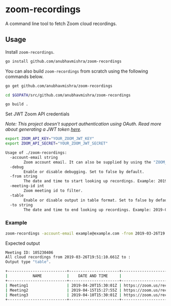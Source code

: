 # zoom-recordings

A command line tool to fetch Zoom cloud recordings.

## Usage

Install `zoom-recordings`.

```bash
go install github.com/anubhavmishra/zoom-recordings
```

You can also build `zoom-recordings` from scratch using the following
commands below.

```bash
go get github.com/anubhavmishra/zoom-recordings
```

```bash
cd $GOPATH/src/github.com/anubhavmishra/zoom-recordings
```

```bash
go build .
```

Set JWT Zoom API credentials

*Note: This project doesn't support authentication using OAuth. Read more about*
*generating a JWT token [here](https://marketplace.zoom.us/docs/guides/authorization/jwt/generating-jwt).*

```bash
export ZOOM_API_KEY="YOUR_ZOOM_JWT_KEY"
export ZOOM_API_SECRET="YOUR_ZOOM_JWT_SECRET"
```

```bash
Usage of ./zoom-recordings:
  -account-email string
        Zoom account email. It can also be supplied by using the "ZOOM_ACCOUNT_EMAIL" environment variable.
  -debug
        Enable or disable debugging. Set to false by default.
  -from string
        The date and time to start looking up recordings. Example: 2019-03-26T19:51:10.661Z.The date range has to be within one month.
  -meeting-id int
        Zoom meeting id to filter.
  -table
        Enable or disable output in table format. Set to false by default.
  -to string
        The date and time to end looking up recordings. Example: 2019-04-26T19:51:10.661Z.The date range has to be within one month.
```

### Example

```bash
zoom-recordings -account-email example@example.com -from 2019-03-26T19:51:10.661Z -meeting-id 105230406 -table
```

Expected output

```bash
Meeting ID: 105230406
All cloud recordings from 2019-03-26T19:51:10.661Z to :
Output type "table".

+--------------------------+----------------------+-------------------------------------------------------------------------+
|           NAME           |    DATE AND TIME     |                           MEETING RECORDING URL                         |
+--------------------------+----------------------+-------------------------------------------------------------------------+
| Meeting1                 | 2019-04-20T15:30:01Z | https://zoom.us/recording/play/9518540cac6e68f3c1502f04790516b99545cd21 |
| Meeting2                 | 2019-04-15T15:27:55Z | https://zoom.us/recording/play/d3876ee7d773f1f808c99a24bb16197689032182 |
| Meeting3                 | 2019-04-10T15:30:01Z | https://zoom.us/recording/play/fb71deb67b59cf05afccf9134f5e0f6bf1928334 |
+--------------------------+----------------------+-------------------------------------------------------------------------+
```